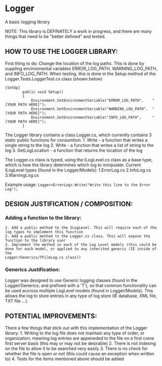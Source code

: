 # Logger
A basic logging library

NOTE: This library is DEFINATELY a work in progress, and there are many things that need to be "better defined" and tested.

## HOW TO USE THE LOGGER LIBRARY:
First thing to do: Change the location of the log paths. This is done by suppling environmental variables ERROR_LOG_PATH, WARNING_LOG_PATH, and INFO_LOG_PATH. When testing, this is done in the Setup method of the Logger.Tests.LoggerTest.cs class (shown below)
```
[SetUp]
        public void Setup()
        {
            Environment.SetEnvironmentVariable("ERROR_LOG_PATH",    "[YOUR PATH HERE]");
            Environment.SetEnvironmentVariable("WARNING_LOG_PATH",  "[YOUR PATH HERE]");
            Environment.SetEnvironmentVariable("INFO_LOG_PATH",     "[YOUR PATH HERE]");
        }
 ```

The Logger library contains a class Logger.cs, which currently contains 3 static public functions for consumtion:
    1. Write - a function that writes a single string to the log
    2. Write - a function that writes a list of string to the log
    3. GetLogLocation - a function that returns the location of the log

The Logger.cs class is typed, using the ILogLevel.cs class as a base type, which is how the library determines which log to minipulate.
Current ILogLevel types (found in the Logger/Models):
    1.ErrorLog.cs
    2.InfoLog.cs
    3.WarningLog.cs

Example usage:
    ``` Logger<ErrorLog>.Write("Write this line to the Error Log"); ```

## DESIGN JUSTIFICATION / COMPOSITION:
### Adding a function to the library:
    1. Add a public method to the ILogLevel. This will require each of the log types to implement this function
    2. Add a public method to the Logger.cs class. This will expose the function to the library user
    3. Implement the method in each of the Log Level models (this could be done for each model, or applied to any inherited generic (IE inside of the 
    Logger/Generics/TFileLog.cs class))

### Generics Justification:
Logger was designed to use Generic logging classes (found in the Logger/Generics; and prefixed with a 'T'), so that common functionality can be used accross
multiple LogLevel models (found in Logger/Models). This allows the log to store entries in any type of log store (IE database, XML file, TXT file ...).

## POTENTIAL IMPROVEMENTS:
There a few things that stick out with this implementation of the Logger library:
    1. Writing to the log file does not maintain any type of order, or organization; meaning log entries are appeneded to the file on a first come first server basis (this may or may not be desirable)
    2. There is not indexing on the file to allow it to be searched very easily
    3. There is no check for whether the file is open or not (this could cause an exception when written to)
    4. Tests for the items mentioned above should be added
